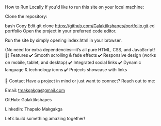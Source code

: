 How to Run Locally
If you'd like to run this site on your local machine:

Clone the repository:

bash
Copy
Edit
git clone https://github.com/Galaktikshapes/portfolio.git
cd portfolio
Open the project in your preferred code editor.

Run the site by simply opening index.html in your browser.

(No need for extra dependencies—it’s all pure HTML, CSS, and JavaScript! 🚀)
Features
✔️ Smooth scrolling & fade effects
✔️ Responsive design (works on mobile, tablet, and desktop)
✔️ Integrated social links
✔️ Dynamic language & technology icons
✔️ Projects showcase with links

📩 Contact
Have a project in mind or just want to connect? Reach out to me:

Email: tmakgakga@gmail.com

GitHub: Galaktikshapes

LinkedIn: Thapelo Makgakga

Let’s build something amazing together! 






